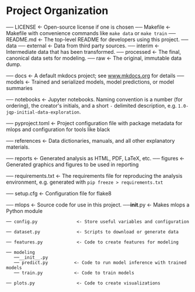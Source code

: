 # Project Organization

── LICENSE            <- Open-source license if one is chosen
── Makefile           <- Makefile with convenience commands like `make data` or `make train`
── README.md          <- The top-level README for developers using this project.
── data
   ── external       <- Data from third party sources.
   ── interim        <- Intermediate data that has been transformed.
   ── processed      <- The final, canonical data sets for modeling.
   ── raw            <- The original, immutable data dump.

── docs               <- A default mkdocs project; see www.mkdocs.org for details
── models             <- Trained and serialized models, model predictions, or model summaries

── notebooks          <- Jupyter notebooks. Naming convention is a number (for ordering),
                         the creator's initials, and a short `-` delimited description, e.g.
                         `1.0-jqp-initial-data-exploration`.

── pyproject.toml     <- Project configuration file with package metadata for
                         mlops and configuration for tools like black

── references         <- Data dictionaries, manuals, and all other explanatory materials.

── reports            <- Generated analysis as HTML, PDF, LaTeX, etc.
   ── figures        <- Generated graphics and figures to be used in reporting

── requirements.txt   <- The requirements file for reproducing the analysis environment, e.g.
                         generated with `pip freeze > requirements.txt`

── setup.cfg          <- Configuration file for flake8

── mlops   <- Source code for use in this project.
    ──__init__.py             <- Makes mlops a Python module
    
    ── config.py               <- Store useful variables and configuration
    
    ── dataset.py              <- Scripts to download or generate data
    
    ── features.py             <- Code to create features for modeling
    
    ── modeling
       ──__init__.py
       ── predict.py          <- Code to run model inference with trained models
       ── train.py            <- Code to train models
    
    ── plots.py                <- Code to create visualizations